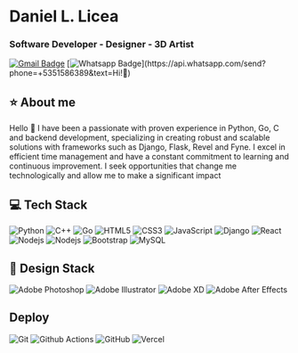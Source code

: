 # Daniel L. Licea
### Software Developer - Designer - 3D Artist

[![Gmail Badge](https://img.shields.io/badge/-Gmail-c14438?style=flat-square&logo=Gmail&logoColor=white&link=mailto:dacelis0@misena.edu.co)](mailto:daniellicea.focus@gmail.com)
[![Whatsapp Badge](https://img.shields.io/badge/-Whatsapp-4CA143?style=flat-square&labelColor=4CA143&logo=whatsapp&logoColor=white&link=https://api.whatsapp.com/send?phone=+5351586389&text=Olá!)](https://api.whatsapp.com/send?phone=+5351586389&text=Hi!🖖)
## ⭐ About me
Hello 👋
I have been a passionate with proven experience in Python, Go, C and
backend development, specializing in creating robust and scalable solutions
with frameworks such as Django, Flask, Revel and Fyne. I excel in efficient time
management and have a constant commitment to learning and continuous
improvement. I seek opportunities that change me technologically and allow
me to make a significant impact

## 💻 Tech Stack
![Python](https://img.shields.io/badge/-Python-nul?style=flat-square&logo=Python&logoColor=yellow&color=%23404080)
![C++](https://img.shields.io/badge/-C%2B%2B-nul?style=flat-square&logo=C%2B%2B&color=blue)
![Go](https://img.shields.io/badge/-Go-nul?style=flat-square&logo=Go&color=%23303050)
![HTML5](https://img.shields.io/badge/-HTML5-%23E44D27?style=flat-square&logo=html5&logoColor=ffffff)
![CSS3](https://img.shields.io/badge/-CSS3-%231572B6?style=flat-square&logo=css3)
![JavaScript](https://img.shields.io/badge/-JavaScript-black?style=flat-square&logo=javascript)
![Django](https://img.shields.io/badge/-django-nul?style=flat-square&logo=django&color=%23408040)
![React](https://img.shields.io/badge/-React-%23282C34?style=flat-square&logo=react)
![Nodejs](https://img.shields.io/badge/-Nodejs-black?style=flat-square&logo=Node.js)
![Nodejs](https://img.shields.io/badge/-Express-red?style=flat-square&logo=Express)
![Bootstrap](https://img.shields.io/badge/-Bootstrap-563D7C?style=flat-square&logo=bootstrap)
![MySQL](https://img.shields.io/badge/-MySQL-black?style=flat-square&logo=mysql)

## 🎨 Design Stack
![Adobe Photoshop](http://img.shields.io/badge/-Abode%20Photoshop-26C9FF?style=flat-square&logo=adobe-photoshop&logoColor=ffffff)
![Adobe Illustrator](http://img.shields.io/badge/-Abode%20Illustrator-FC8F30?style=flat-square&logo=adobe-illustrator&logoColor=ffffff)
![Adobe XD](http://img.shields.io/badge/-Abode%20XD-fe61f6?style=flat-square&logo=adobe-XD&logoColor=ffffff)
![Adobe After Effects](http://img.shields.io/badge/-Adobe%20After%20Effects-3C4858?style=flat-square&logo=adobe-after-effects)

## Deploy
![Git](https://img.shields.io/badge/-Git-black?style=flat-square&logo=git)
![Github Actions](http://img.shields.io/badge/-Github%20Actions-2088FF?style=flat-square&logo=github-actions&logoColor=ffffff)
![GitHub](https://img.shields.io/badge/-GitHub-181717?style=flat-square&logo=github)
![Vercel](https://img.shields.io/badge/-Vercel-nul?style=flat-square&logo=vercel&color=black)
